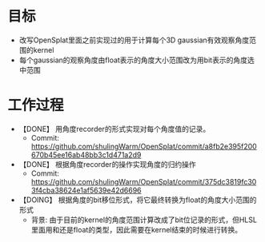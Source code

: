 # 目标
- 改写OpenSplat里面之前实现过的用于计算每个3D gaussian有效观察角度范围的kernel
- 每个gaussian的观察角度由float表示的角度大小范围改为用bit表示的角度选中范围

# 工作过程
- 【DONE】 用角度recorder的形式实现对每个角度值的记录。
	- Commit: https://github.com/shulingWarm/OpenSplat/commit/a8fb2e395f200670b45ee16ab48bb3c1d471a2d9
- 【DONE】 根据角度recorder的操作实现角度的归约操作
	- Commit: https://github.com/shulingWarm/OpenSplat/commit/375dc3819fc303f4cba38624e1af5639e42d6696
- 【DOING】 根据角度的bit移位形式，将它最终转换为float的角度大小范围的形式
	- 背景: 由于目前的kernel的角度范围计算改成了bit位记录的形式，但HLSL里面用和还是float的类型，因此需要在kernel结束的时候进行转换。